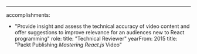 ---
accomplishments: 
  - "Provide insight and assess the technical accuracy of video content and offer suggestions to improve relevance for an audiences new to React programming"
role: 
  title: "Technical Reviewer"
  yearFrom: 2015
title: "Packt Publishing <em>Mastering React.js</em> Video"